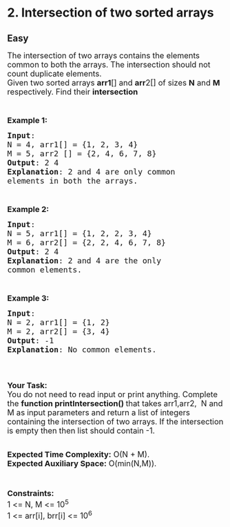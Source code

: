 # 2. Intersection of two sorted arrays
## Easy 
<div class="problem-statement">
                <p></p><p><span style="font-size:18px">The intersection of two arrays contains the elements common to both the arrays. The intersection should not count duplicate elements.<br>
Given two sorted arrays <strong>arr1</strong>[] and <strong>arr</strong>2[] of sizes <strong>N</strong> and <strong>M</strong> respectively. Find their&nbsp;<strong>intersection</strong></span></p>

<p>&nbsp;</p>

<p><span style="font-size:18px"><strong>Example 1:</strong></span></p>

<pre><span style="font-size:18px"><strong>Input</strong>: 
N = 4, arr1[] = {1, 2, 3, 4}  
M = 5, arr2 [] = {2, 4, 6, 7, 8}
<strong>Output</strong>: 2 4
<strong>Explanation</strong>: 2 and 4 are only common 
elements in both the arrays.</span></pre>

<p>&nbsp;</p>

<p><span style="font-size:18px"><strong>Example 2:</strong></span></p>

<pre><span style="font-size:18px"><strong>Input</strong>: 
N = 5, arr1[] = {1, 2, 2, 3, 4}
M = 6, arr2[] = {2, 2, 4, 6, 7, 8}
<strong>Output</strong>: 2 4
<strong>Explanation</strong>: 2 and 4 are the only 
common elements.</span></pre>

<p>&nbsp;</p>

<p><span style="font-size:18px"><strong>Example 3:</strong></span></p>

<pre><span style="font-size:18px"><strong>Input</strong>:
N = 2, arr1[] = {1, 2}
M = 2, arr2[] = {3, 4}
<strong>Output</strong>: -1
<strong>Explanation</strong>: No common elements.</span></pre>

<p><br>
&nbsp;</p>

<p><strong><span style="font-size:18px">Your Task:</span></strong><br>
<span style="font-size:18px">You do not need to read input or print anything.&nbsp;Complete the <strong>function printIntersection()&nbsp;</strong>that takes arr1,arr2, &nbsp;N and M as input&nbsp;parameters and return a list of integers containing the&nbsp;intersection of two arrays. If the intersection is empty then then list should contain&nbsp;-1.</span><br>
<br>
<br>
<span style="font-size:18px"><strong>Expected Time Complexity:</strong>&nbsp;O(N + M).<br>
<strong>Expected Auxiliary Space:</strong>&nbsp;O(min(N,M)).</span><br>
<br>
&nbsp;</p>

<p><span style="font-size:18px"><strong>Constraints:</strong><br>
1 &lt;= N, M &lt;= 10<sup>5</sup><br>
1 &lt;= arr[i], brr[i] &lt;= 10<sup>6</sup></span></p>

<p>&nbsp;</p>
 <p></p>
            </div>